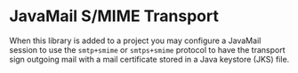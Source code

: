 # JavaMail S/MIME Transport

When this library is added to a project you may configure a JavaMail session to use the `smtp+smime` or `smtps+smime` protocol to have the transport sign outgoing mail with a mail certificate stored in a Java keystore (JKS) file.
